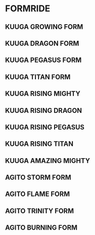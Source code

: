 # FORMRIDE

## KUUGA GROWING FORM

## KUUGA DRAGON FORM

## KUUGA PEGASUS FORM

## KUUGA TITAN FORM

## KUUGA RISING MIGHTY

## KUUGA RISING DRAGON

## KUUGA RISING PEGASUS

## KUUGA RISING TITAN

## KUUGA AMAZING MIGHTY

## AGITO STORM FORM

## AGITO FLAME FORM

## AGITO TRINITY FORM

## AGITO BURNING FORM
